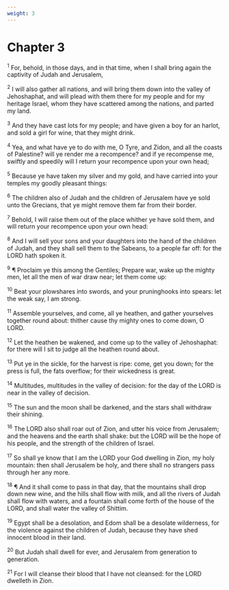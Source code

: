 ```yaml
---
weight: 3
---
```


# Chapter 3

<sup>1</sup> For, behold, in those days, and in that time, when I shall bring again the captivity of Judah and Jerusalem, 

<sup>2</sup> I will also gather all nations, and will bring them down into the valley of Jehoshaphat, and will plead with them there for my people and for my heritage Israel, whom they have scattered among the nations, and parted my land. 

<sup>3</sup> And they have cast lots for my people; and have given a boy for an harlot, and sold a girl for wine, that they might drink. 

<sup>4</sup> Yea, and what have ye to do with me, O Tyre, and Zidon, and all the coasts of Palestine? will ye render me a recompence? and if ye recompense me, swiftly and speedily will I return your recompence upon your own head; 

<sup>5</sup> Because ye have taken my silver and my gold, and have carried into your temples my goodly pleasant things: 

<sup>6</sup> The children also of Judah and the children of Jerusalem have ye sold unto the Grecians, that ye might remove them far from their border. 

<sup>7</sup> Behold, I will raise them out of the place whither ye have sold them, and will return your recompence upon your own head: 

<sup>8</sup> And I will sell your sons and your daughters into the hand of the children of Judah, and they shall sell them to the Sabeans, to a people far off: for the LORD hath spoken it. 

<sup>9</sup> ¶ Proclaim ye this among the Gentiles; Prepare war, wake up the mighty men, let all the men of war draw near; let them come up: 

<sup>10</sup> Beat your plowshares into swords, and your pruninghooks into spears: let the weak say, I am strong. 

<sup>11</sup> Assemble yourselves, and come, all ye heathen, and gather yourselves together round about: thither cause thy mighty ones to come down, O LORD. 

<sup>12</sup> Let the heathen be wakened, and come up to the valley of Jehoshaphat: for there will I sit to judge all the heathen round about. 

<sup>13</sup> Put ye in the sickle, for the harvest is ripe: come, get you down; for the press is full, the fats overflow; for their wickedness is great. 

<sup>14</sup> Multitudes, multitudes in the valley of decision: for the day of the LORD is near in the valley of decision. 

<sup>15</sup> The sun and the moon shall be darkened, and the stars shall withdraw their shining. 

<sup>16</sup> The LORD also shall roar out of Zion, and utter his voice from Jerusalem; and the heavens and the earth shall shake: but the LORD will be the hope of his people, and the strength of the children of Israel. 

<sup>17</sup> So shall ye know that I am the LORD your God dwelling in Zion, my holy mountain: then shall Jerusalem be holy, and there shall no strangers pass through her any more. 

<sup>18</sup> ¶ And it shall come to pass in that day, that the mountains shall drop down new wine, and the hills shall flow with milk, and all the rivers of Judah shall flow with waters, and a fountain shall come forth of the house of the LORD, and shall water the valley of Shittim. 

<sup>19</sup> Egypt shall be a desolation, and Edom shall be a desolate wilderness, for the violence against the children of Judah, because they have shed innocent blood in their land. 

<sup>20</sup> But Judah shall dwell for ever, and Jerusalem from generation to generation. 

<sup>21</sup> For I will cleanse their blood that I have not cleansed: for the LORD dwelleth in Zion. 

